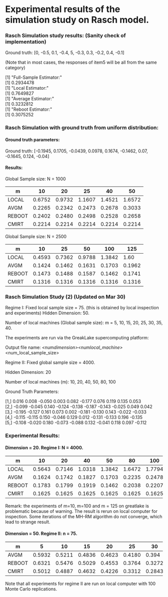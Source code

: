 # Experimental results of the simulation study on Rasch model.

### Rasch Simulation study results: (Sanity check of implementation)

Ground truth: [0, -0.5, 0.1, -0.4, 5, -0.3, 0.3, -0.2, 0.4, -0.1]

(Note that in most cases, the responses of item5 will be all from the same category)

[1] "Full-Sample Estimator:"\
[1] 0.2934478\
[1] "Local Estimator:"\
[1] 0.7649827\
[1] "Average Estimator:"\
[1] 0.3232812\
[1] "Reboot Estimator:"\
[1] 0.3075252

### Rasch Simulation with ground truth from uniform distribution:

#### Ground truth parameters:

Ground truth: [-0.1945, 0.1705, -0.0439, 0.0978, 0.1674, -0.1462, 0.07, -0.1645, 0.124, -0.04]

#### Results:

Global Sample size: N = 1000

| m      | 10     | 20     | 25     | 40     | 50     |
| ------ | ------ | ------ | ------ | ------ | ------ |
| LOCAL  | 0.6752 | 0.9732 | 1.1607 | 1.4521 | 1.6572 |
| AVGM   | 0.2265 | 0.2342 | 0.2473 | 0.2678 | 0.3033 |
| REBOOT | 0.2402 | 0.2480 | 0.2498 | 0.2528 | 0.2658 |
| CMIRT  | 0.2214 | 0.2214 | 0.2214 | 0.2214 | 0.2214 |

Global Sample size: N = 2500

| m      | 10     | 25     | 50     | 100    | 125    |
| ------ | ------ | ------ | ------ | ------ | ------ |
| LOCAL  | 0.4593 | 0.7362 | 0.9788 | 1.3842 | 1.60   |
| AVGM   | 0.1424 | 0.1462 | 0.1631 | 0.1703 | 0.1962 |
| REBOOT | 0.1473 | 0.1488 | 0.1587 | 0.1462 | 0.1741 |
| CMIRT  | 0.1316 | 0.1316 | 0.1316 | 0.1316 | 0.1316 |

### Rasch Simulation Study (2) (Updated on Mar 30)

Regime I: Fixed local sample size = 75. (this is obtained by local inspection and experiments)
Hidden Dimension: 50.

Number of local machines (Global sample size): m = 5, 10, 15, 20, 25, 30, 35, 40.

The experiments are run via the GreakLake supercomputing platform:

Output file name: <num*dimension>*<num*local_machine>*<num_local_sample_size>

Regime II: Fixed global sample size = 4000.

Hidden Dimension: 20

Number of local machines (m): 10, 20, 40, 50, 80, 100

Ground Truth Parameters:

[1,] 0.016 0.008 -0.050 0.003 0.082 -0.177 0.076 0.119 0.135 0.053 \
[2,] -0.099 -0.045 0.140 -0.124 -0.138 -0.187 -0.143 -0.025 0.049 0.042 \
[3,] -0.195 -0.127 0.161 0.073 0.002 -0.181 -0.130 0.143 -0.022 -0.033 \
[4,] -0.115 -0.115 0.150 -0.046 0.129 0.012 -0.131 -0.133 0.196 -0.135 \
[5,] -0.108 -0.020 0.180 -0.073 -0.088 0.132 -0.041 0.118 0.097 -0.112

### Experimental Results:

#### Dimension = 20. Regime I: N = 4000.

| m      | 10     | 20     | 40     | 50     | 80     | 100    | 125    |
| ------ | ------ | ------ | ------ | ------ | ------ | ------ | ------ |
| LOCAL  | 0.5643 | 0.7146 | 1.0318 | 1.3842 | 1.6472 | 1.7794 | 2.1201 |
| AVGM   | 0.1624 | 0.1742 | 0.1827 | 0.1703 | 0.2235 | 0.2478 | 0.2652 |
| REBOOT | 0.1783 | 0.1799 | 0.1919 | 0.1462 | 0.2038 | 0.2207 | 0.2314 |
| CMIRT  | 0.1625 | 0.1625 | 0.1625 | 0.1625 | 0.1625 | 0.1625 | 0.1625 |

Remark: the experiments of m=10, m=100 and m = 125 on greatlake is problematic because of warning. The result is rerun on local computer for inspection. Some iterations of the MH-RM algorithm do not converge, which lead to strange result.

#### Dimension = 50. Regime II: n = 75.

| m      | 5      | 10     | 15     | 20     | 25     | 30     | 35     | 40     |
| ------ | ------ | ------ | ------ | ------ | ------ | ------ | ------ | ------ |
| AVGM   | 0.5932 | 0.5211 | 0.4836 | 0.4623 | 0.4180 | 0.394  | 0.3698 | 0.3401 |
| REBOOT | 0.6321 | 0.5476 | 0.5029 | 0.4553 | 0.3764 | 0.3272 | 0.2653 | 0.2431 |
| CMIRT  | 0.5012 | 0.4887 | 0.4632 | 0.4226 | 0.3312 | 0.2843 | 0.2214 | 0.2034 |

Note that all experiments for regime II are run on local computer with 100 Monte Carlo replications.
